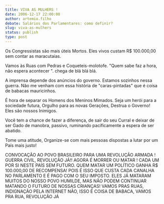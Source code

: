 ```yaml
---
title: VIVA AS MULHERS !
date: 2006-12-17 22:00:00
author: artemio.filho
debate: Salários dos Parlamentares: como definir?
slug: viva-as-mulhers
status: publish 
type: post
---
```


Os Congressistas são mais úteis Mortos. Eles vivos custam R$ 100.000,00 sem contar as maracutaias.   

  

 Vamos às Ruas com Pedras e Coqueteis-molotofe. "Quem sabe faz a hora, não espera acontecer ". chega de blá blá blá.   

  

A imprensa depende dos anúncios do governo. Estamos sozinhos nessa guerra. Não me venham com essa história de "caras-pintadas" que é coisa de babacas mauricinhos.   

  

É hora de separar os Homens dos Meninos Mimados. Seja um herói para a sociedade futura, Orgulho para as novas Gerações, Destrua o Governo! Eles são nossos Inimigos.   

  

Você tem a chance de fazer a diferença, de sair do seu Curral e deixar de ser Gado de manobra, passivo, ruminando pacificamente a espera de ser abatido.   

  

Tome uma atitude, Organize-se com mais pessoas dispostas a lutar por um País mais justo!   

 CONVOCAÇÃO AO POVO BRASILEIRO PARA UMA REVOLUÇÃO ARMADA ! GUERRA CIVIL, REVOLUÇÃO JÁ!! AGORA É MORRER OU MATAR ! CADA UM POR SI NESTE PAÍS SEM FUTURO. QUEM MATAR UM POLÍTICO GANHA R$ 100.000,00 DE RECOMPENSA! POIS É ISSO QUE CUSTA CADA CANALHA NO PARLAMENTO E É PAGO COM O SEU IMPOSTO. ELES JÁ MATARAM MUITOS DO NOSSO POVO HUMILDE, MAS NÃO PODEM CONTINUAR MATANDO O FUTURO DE NOSSAS CRIANÇAS! VAMOS PRAS RUAS, INDIGNAÇÃO PELA INTERNET NÃO, ISSO É COISA DE BABACA, VAMOS PRA RUA, REVOLUÇÃO JÁ
